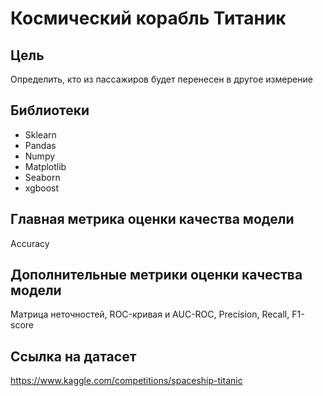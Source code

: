 # Космический корабль Титаник
## Цель  
Определить, кто из пассажиров будет перенесен в другое измерение
## Библиотеки  
- Sklearn
- Pandas
- Numpy
- Matplotlib
- Seaborn
- xgboost
## Главная метрика оценки качества модели  
Accuracy
## Дополнительные метрики оценки качества модели  
Матрица неточностей, ROC-кривая и AUC-ROC, Precision, Recall, F1-score
## Ссылка на датасет
https://www.kaggle.com/competitions/spaceship-titanic  

